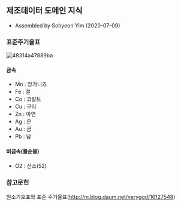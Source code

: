 ## 제조데이터 도메인 지식    
- Assembled by Sohyeon Yim (2020-07-09)    

### 표준주기율표    
![48314a47889ba](https://user-images.githubusercontent.com/44013936/87055307-1dfbf080-c23f-11ea-86a0-32739c98e843.jpg)    

#### 금속    
- Mn : 망가니즈    
- Fe : 철    
- Co : 코발트       
- Cu : 구리      
- Zn : 아연        
- Ag : 은    
- Au : 금    
- Pb : 납    

#### 비금속(불순물)    
- O2 : 산소(52)    

### 참고문헌    
원소기호표와 표준 주기율표(http://m.blog.daum.net/verygod/16127548)    
